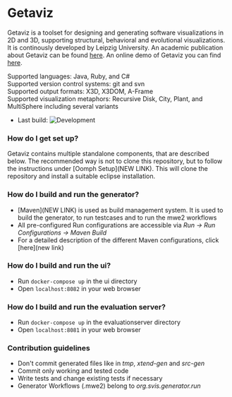 # Getaviz

Getaviz is a toolset for designing and generating software visualizations in 2D and 3D, supporting structural, behavioral and evolutional visualizations. It is continously developed by Leipzig University. An academic publication about Getaviz can be found [here](https://www.researchgate.net/publication/320083290_GETAVIZ_Generating_Structural_Behavioral_and_Evolutionary_Views_of_Software_Systems_for_Empirical_Evaluation).
An online demo of Getaviz you can find [here](https://home.uni-leipzig.de/svis/getaviz/Index.html).

Supported languages: Java, Ruby, and C#  
Supported version control systems: git and svn  
Supported output formats: X3D, X3DOM, A-Frame  
Supported visualization metaphors: Recursive Disk, City, Plant, and MultiSphere including several variants  

* Last build: ![Development](https://codeship.com/projects/409e3130-0a2e-0133-98c2-269fed99bda5/status?branch=development)

### How do I get set up? ###

Getaviz contains multiple standalone components, that are described below. The recommended way is not to clone this repository, but to follow the instructions under [Oomph Setup](NEW LINK). This will clone the repository and install a suitable eclipse installation.

### How do I build and run the generator? ###
* [Maven](NEW LINK) is used as build management system. It is used to build the generator, to run testcases and to run the mwe2 workflows
* All pre-configured Run configurations are accessible via *Run → Run Configurations → Maven Build*
* For a detailed description of the different Maven configurations, click [here](new link)

### How do I build and run the ui? ###

* Run `docker-compose up` in the ui directory
* Open `localhost:8082` in your web browser

### How do I build and run the evaluation server? ###

* Run `docker-compose up` in the evaluationserver directory
* Open `localhost:8081` in your web browser

### Contribution guidelines ###

* Don't commit generated files like in *tmp*, *xtend-gen* and *src-gen*
* Commit only working and tested code
* Write tests and change existing tests if necessary
* Generator Workflows (.mwe2) belong to *org.svis.generator.run*